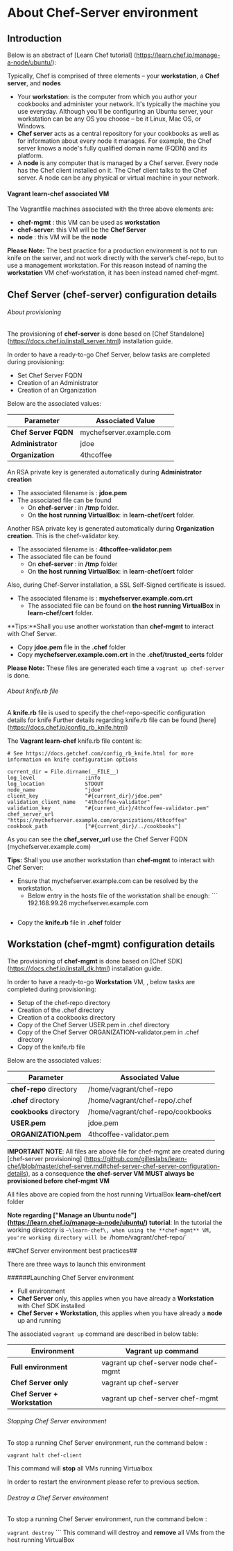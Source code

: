 # About Chef-Server environment

## Introduction

Below is an abstract of [Learn Chef tutorial] (https://learn.chef.io/manage-a-node/ubuntu/):

Typically, Chef is comprised of three elements – your **workstation**, a **Chef server**, and **nodes**

+ Your **workstation**: is the computer from which you author your cookbooks and administer your network. It's typically the machine you use everyday. Although you'll be configuring an Ubuntu server, your workstation can be any OS you choose – be it Linux, Mac OS, or Windows.
+ **Chef server** acts as a central repository for your cookbooks as well as for information about every node it manages. For example, the Chef server knows a node's fully qualified domain name (FQDN) and its platform.
+ A **node** is any computer that is managed by a Chef server. Every node has the Chef client installed on it. The Chef client talks to the Chef server. A node can be any physical or virtual machine in your network.

#### Vagrant learn-chef associated VM

The Vagrantfile machines associated with the three above elements are:

+ **chef-mgmt**    : this VM can be used as **workstation**
+ **chef-server**: this VM will be the **Chef Server**
+ **node**       : this VM will be the **node**

**Please Note:** The best practice for a production environment is not to run knife on the server, and not work directly with the server’s chef-repo, but to use a management workstation. For this reason instead of naming the **workstation** VM chef-workstation, it has been instead named chef-mgmt.

## Chef Server (chef-server) configuration details

###### About provisioning

The provisioning of **chef-server** is done based on [Chef Standalone] (https://docs.chef.io/install_server.html) installation guide.

In order to have a ready-to-go Chef Server, below tasks are completed during provisioning:

+ Set Chef Server FQDN
+ Creation of an Administrator
+ Creation of an Organization

Below are the associated values:

Parameter | Associated Value |
|---|---|
**Chef Server FQDN** | mychefserver.example.com|
**Administrator** | jdoe |
**Organization** | 4thcoffee |

An RSA private key is generated automatically during **Administrator creation**
+ The associated filename is : **jdoe.pem**
+ The associated file can be found
  + On **chef-server**               : in **/tmp** folder.
  + On **the host running VirtualBox**: in **learn-chef/cert** folder.

Another RSA private key is generated automatically during **Organization creation**. This is the chef-validator key. 
+ The associated filename is : **4thcoffee-validator.pem**
+ The associated file can be found
  + On **chef-server**               : in **/tmp** folder
  + On **the host running VirtualBox**: in **learn-chef/cert** folder

Also, during Chef-Server installation, a SSL Self-Signed certificate is issued.
+ The associated filename is : **mychefserver.example.com.crt**
  + The associated file can be found on **the host running VirtualBox** in **learn-chef/cert** folder.


**Tips:**Shall you use another workstation than **chef-mgmt** to interact with Chef Server.
   + Copy **jdoe.pem** file in the **.chef** folder
   + Copy **mychefserver.example.com.crt** in the **.chef/trusted_certs** folder
   
   
**Please Note:** These files are generated each time a ```vagrant up chef-server``` is done.

###### About knife.rb file

A **knife.rb** file is used to specify the chef-repo-specific configuration details for knife
Further details regarding knife.rb file can be found [here] (https://docs.chef.io/config_rb_knife.html)

The **Vagrant learn-chef** knife.rb file content is:

	# See https://docs.getchef.com/config_rb_knife.html for more information on knife configuration options
	
	current_dir = File.dirname(__FILE__)
	log_level                :info
	log_location             STDOUT
	node_name                "jdoe"
	client_key               "#{current_dir}/jdoe.pem"
	validation_client_name   "4thcoffee-validator"
	validation_key           "#{current_dir}/4thcoffee-validator.pem"
	chef_server_url          "https://mychefserver.example.com/organizations/4thcoffee"
	cookbook_path            ["#{current_dir}/../cookbooks"]
	

As you can see the **chef_server_url** use the Chef Server FQDN (mychefserver.example.com)

**Tips:** Shall you use another workstation than **chef-mgmt** to interact with Chef Server:
   + Ensure that mychefserver.example.com can be resolved by the workstation.
      + Below entry in the hosts file of the workstation shall be enough:
	```
	  192.168.99.26 mychefserver.example.com
	  ````
   + Copy the **knife.rb** file in **.chef** folder




## Workstation (chef-mgmt) configuration details

The provisioning of **chef-mgmt** is done based on [Chef SDK] (https://docs.chef.io/install_dk.html) installation guide.

In order to have a ready-to-go **Workstation** VM, , below tasks are completed during provisioning: 
+ Setup of the chef-repo directory
+ Creation of the .chef directory
+ Creation of a cookbooks directory
+ Copy of the Chef Server USER.pem in .chef directory 
+ Copy of the Chef Server ORGANIZATION-validator.pem in .chef directory
+ Copy of the knife.rb file 

Below are the associated values:

Parameter | Associated Value |
|---|---|
**chef-repo** directory | /home/vagrant/chef-repo |
**.chef** directory| /home/vagrant/chef-repo/.chef |
**cookbooks** directory | /home/vagrant/chef-repo/cookbooks |
**USER.pem** | jdoe.pem |
**ORGANIZATION.pem** | 4thcoffee-validator.pem |

**IMPORTANT NOTE**: All files are above file for chef-mgmt are created during [chef-server provisioning] (https://github.com/gilleslabs/learn-chef/blob/master/chef-server.md#chef-server-chef-server-configuration-details), as a consequence **the chef-server VM MUST always be provisioned before chef-mgmt VM**

All files above are copied from the host running VirtualBox **learn-chef/cert** folder

**Note regarding ["Manage an Ubuntu node"] (https://learn.chef.io/manage-a-node/ubuntu/) tutorial**:
In the tutorial the working directory is `~\learn-chef\, when using the **chef-mgmt** VM, you're working directory will be `/home/vagrant/chef-repo/`

##Chef Server environment best practices##

There are three ways to launch this environment

######Launching Chef Server environment

+ Full environment
+ **Chef Server** only, this applies when you have already a **Workstation** with Chef SDK installed
+ **Chef Server + Workstation**, this applies when you have already a **node** up and running

The associated `vagrant up` command are described in below table:

Environment | Vagrant up command |
|---|---|
**Full environment** | vagrant up chef-server node chef-mgmt |
**Chef Server only** | vagrant up chef-server |
**Chef Server + Workstation** | vagrant up chef-server chef-mgmt|

###### Stopping Chef Server environment

To stop a running Chef Server environment, run the command below :

`vagrant halt chef-client`

This command will **stop** all VMs running Virtualbox

In order to restart the environment please refer to previous section.

###### Destroy a Chef Server environment

To stop a running Chef Server environment, run the command below :

`vagrant destroy`
	```
This command will destroy and **remove** all VMs from the host running VirtualBox

